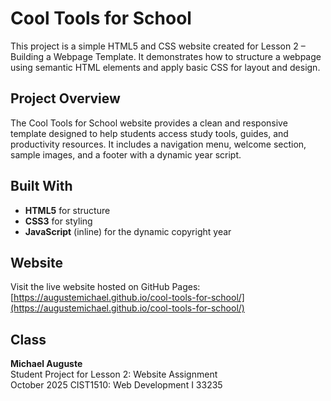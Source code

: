 # Cool Tools for School

This project is a simple HTML5 and CSS website created for Lesson 2 – Building a Webpage Template. It demonstrates how to structure a webpage using semantic HTML elements and apply basic CSS for layout and design.

## Project Overview
The Cool Tools for School website provides a clean and responsive template designed to help students access study tools, guides, and productivity resources. It includes a navigation menu, welcome section, sample images, and a footer with a dynamic year script.

## Built With
- **HTML5** for structure  
- **CSS3** for styling  
- **JavaScript** (inline) for the dynamic copyright year  

## Website
Visit the live website hosted on GitHub Pages:  
 [https://augustemichael.github.io/cool-tools-for-school/](https://augustemichael.github.io/cool-tools-for-school/)

## Class
**Michael Auguste**  
Student Project for Lesson 2: Website Assignment  
October 2025
CIST1510: Web Development I 33235

